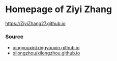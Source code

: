 # Homepage of Ziyi Zhang

https://ZiyiZhang27.github.io

### Source

* [xingyouxin/xingyouxin.github.io](https://github.com/xingyouxin/xingyouxin.github.io)
* [xilongzhou/xilongzhou.github.io](https://github.com/xilongzhou/xilongzhou.github.io)
